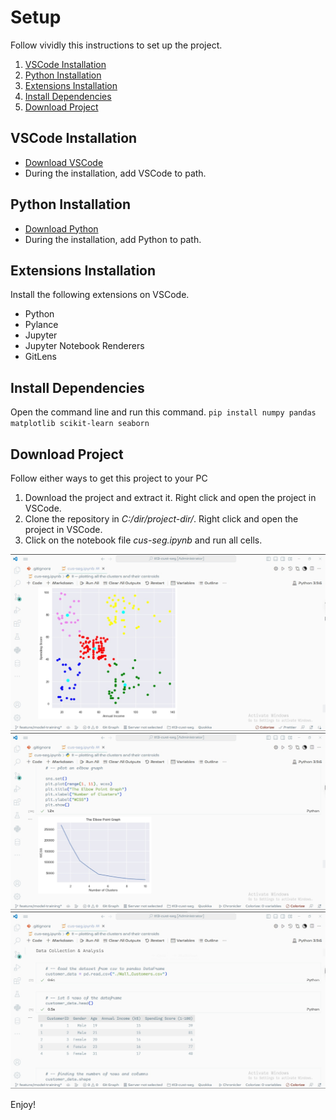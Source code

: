 # Setup

Follow vividly this instructions to set up  the project.

1. [VSCode Installation](#vscode-installation)
1. [Python Installation](#python-installation)
1. [Extensions Installation](#extensions-installation)
1. [Install Dependencies](#install-dependencies)
1. [Download Project](#download-project)

## VSCode Installation

- [Download VSCode](https://code.visualstudio.com/download)
- During the installation, add VSCode to path.

## Python Installation

- [Download Python](https://www.python.org/downloads/)
- During the installation, add Python to path.

## Extensions Installation

Install the following extensions on VSCode.

- Python
- Pylance
- Jupyter
- Jupyter Notebook Renderers
- GitLens

## Install Dependencies

Open the command line and run this command.
`pip install numpy pandas matplotlib scikit-learn seaborn`

## Download Project

Follow either ways to get this project to your PC

1. Download the project and extract it. Right click and open the project in VSCode.
1. Clone the repository in *C:/dir/project-dir/*. Right click and open the project in VSCode.
1. Click on the notebook file *cus-seg.ipynb* and run all cells.

![Project Image](./images/img-3.jpg)
![Project Image](./images/img-2.jpg)
![Project Image](./images/img-1.jpg)

Enjoy!
